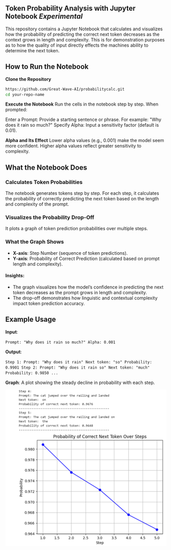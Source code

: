 
## Token Probability Analysis with Jupyter Notebook     *Experimental*

This repository contains a Jupyter Notebook that calculates and visualizes how the probability of predicting the correct next token decreases as the context grows in length and complexity. This is for demonstration purposes as to how the quality of input directly effects the machines ability to determine the next token.

## How to Run the Notebook

**Clone the Repository**
   ```bash
   https://github.com/Great-Wave-AI/probabilitycalc.git
   cd your-repo-name
   ```
**Execute the Notebook**
Run the cells in the notebook step by step. When prompted:

Enter a Prompt: Provide a starting sentence or phrase. For example: "Why does it rain so much?"
Specify Alpha: Input a sensitivity factor (default is 0.01).

**Alpha and Its Effect**
Lower alpha values (e.g., 0.001) make the model seem more confident.
Higher alpha values reflect greater sensitivity to complexity.

## What the Notebook Does

### Calculates Token Probabilities

The notebook generates tokens step by step. For each step, it calculates the probability of correctly predicting the next token based on the length and complexity of the prompt.

### Visualizes the Probability Drop-Off

It plots a graph of token prediction probabilities over multiple steps.

### What the Graph Shows

-   **X-axis**: Step Number (sequence of token predictions).
-   **Y-axis**: Probability of Correct Prediction (calculated based on prompt length and complexity).

#### Insights:

-   The graph visualizes how the model’s confidence in predicting the next token decreases as the prompt grows in length and complexity.
-   The drop-off demonstrates how linguistic and contextual complexity impact token prediction accuracy.

## Example Usage

**Input**:



`Prompt: "Why does it rain so much?"
Alpha: 0.001` 

**Output**:




`Step 1: Prompt: "Why does it rain"
         Next token: "so"
         Probability: 0.9901
Step 2: Prompt: "Why does it rain so"
         Next token: "much"
         Probability: 0.9850
...` 

**Graph**: A plot showing the steady decline in probability with each step.

![Graph showing probability drop-off](graph.png)
